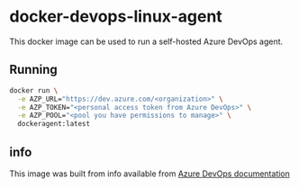 # docker-devops-linux-agent
This docker image can be used to run a self-hosted Azure DevOps agent.

## Running
```sh
docker run \
  -e AZP_URL="https://dev.azure.com/<organization>" \
  -e AZP_TOKEN="<personal access token from Azure DevOps>" \
  -e AZP_POOL="<pool you have permissions to manage>" \
  dockeragent:latest
```

## info
This image was built from info available from [Azure DevOps documentation](https://docs.microsoft.com/en-us/azure/devops/pipelines/agents/docker?view=azure-devops#linux)